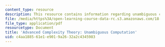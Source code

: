 ```yaml
---
content_type: resource
description: This resource contains information regarding unambiguous computation.
file: /media/https%3A/open-learning-course-data-rc.s3.amazonaws.com/18-405j-advanced-complexity-theory-spring-2016/c4aa188561e1e9019a2632a2c4345983_MIT18_405JS16_Unambiguous.pdf
file_type: application/pdf
resourcetype: Document
title: 'Advanced Complexity Theory: Unambiguous Computation'
uid: c4aa1885-61e1-e901-9a26-32a2c4345983
---
```

